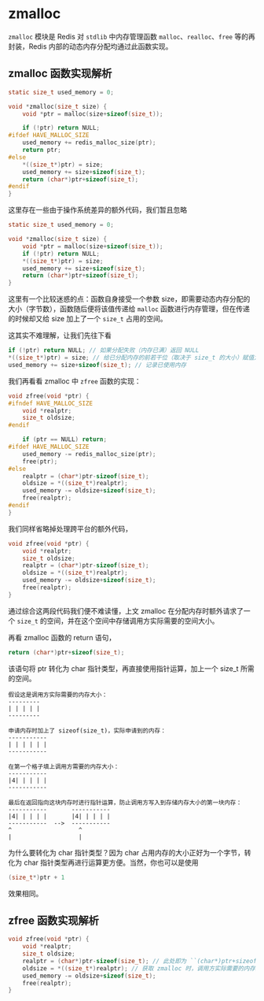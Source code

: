 # zmalloc

``zmalloc`` 模块是 Redis 对 ``stdlib`` 中内存管理函数 ``malloc``、``realloc``、``free`` 等的再封装，Redis 内部的动态内存分配均通过此函数实现。

## zmalloc 函数实现解析

```c
static size_t used_memory = 0;

void *zmalloc(size_t size) {
    void *ptr = malloc(size+sizeof(size_t));

    if (!ptr) return NULL;
#ifdef HAVE_MALLOC_SIZE
    used_memory += redis_malloc_size(ptr);
    return ptr;
#else
    *((size_t*)ptr) = size;
    used_memory += size+sizeof(size_t);
    return (char*)ptr+sizeof(size_t);
#endif
}
```

这里存在一些由于操作系统差异的额外代码，我们暂且忽略

```c
static size_t used_memory = 0;

void *zmalloc(size_t size) {
    void *ptr = malloc(size+sizeof(size_t));
    if (!ptr) return NULL;
    *((size_t*)ptr) = size;
    used_memory += size+sizeof(size_t);
    return (char*)ptr+sizeof(size_t);
}
```

这里有一个比较迷惑的点：函数自身接受一个参数 size，即需要动态内存分配的大小（字节数），函数随后便将该值传递给 ``malloc`` 函数进行内存管理，但在传递的时候却又给 size 加上了一个 ``size_t`` 占用的空间。

这其实不难理解，让我们先往下看
```c
if (!ptr) return NULL; // 如果分配失败（内存已满）返回 NULL
*((size_t*)ptr) = size; // 给已分配内存的前若干位（取决于 size_t 的大小）赋值为 size
used_memory += size+sizeof(size_t); // 记录已使用内存
```

我们再看看 zmalloc 中 ``zfree`` 函数的实现：

```c
void zfree(void *ptr) {
#ifndef HAVE_MALLOC_SIZE
    void *realptr;
    size_t oldsize;
#endif

    if (ptr == NULL) return;
#ifdef HAVE_MALLOC_SIZE
    used_memory -= redis_malloc_size(ptr);
    free(ptr);
#else
    realptr = (char*)ptr-sizeof(size_t);
    oldsize = *((size_t*)realptr);
    used_memory -= oldsize+sizeof(size_t);
    free(realptr);
#endif
}
```

我们同样省略掉处理跨平台的额外代码，

```c
void zfree(void *ptr) {
    void *realptr;
    size_t oldsize;
    realptr = (char*)ptr-sizeof(size_t);
    oldsize = *((size_t*)realptr);
    used_memory -= oldsize+sizeof(size_t);
    free(realptr);
}
```

通过综合这两段代码我们便不难读懂，上文 zmalloc 在分配内存时额外请求了一个 ``size_t`` 的空间，并在这个空间中存储调用方实际需要的空间大小。

再看 zmalloc 函数的 return 语句，

```c
return (char*)ptr+sizeof(size_t);
```

该语句将 ptr 转化为 char 指针类型，再直接使用指针运算，加上一个 size_t 所需的空间。

```text
假设这是调用方实际需要的内存大小：
---------
| | | | |
---------

申请内存时加上了 sizeof(size_t)，实际申请到的内存：
-----------
| | | | | |
-----------

在第一个格子填上调用方需要的内存大小：
-----------
|4| | | | |
-----------

最后在返回指向这块内存时进行指针运算，防止调用方写入到存储内存大小的第一块内存：
-----------       -----------
|4| | | | |       |4| | | | |
-----------  -->  -----------
^                   ^
|                   |
```

为什么要转化为 char 指针类型？因为 char 占用内存的大小正好为一个字节，转化为 char 指针类型再进行运算更方便。当然，你也可以是使用
```c
(size_t*)ptr + 1
```
效果相同。

## zfree 函数实现解析

```c
void zfree(void *ptr) {
    void *realptr;
    size_t oldsize;
    realptr = (char*)ptr-sizeof(size_t); // 此处即为 ``(char*)ptr+sizeof(size_t)`` 的逆运算，获取 malloc 时实际返回的指针
    oldsize = *((size_t*)realptr); // 获取 zmalloc 时，调用方实际需要的内存大小
    used_memory -= oldsize+sizeof(size_t);
    free(realptr);
}
```

